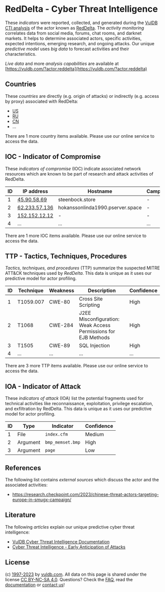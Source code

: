 # RedDelta - Cyber Threat Intelligence

These _indicators_ were reported, collected, and generated during the [VulDB CTI analysis](https://vuldb.com/?kb.cti) of the actor known as [RedDelta](https://vuldb.com/?actor.reddelta). The _activity monitoring_ correlates data from social media, forums, chat rooms, and darknet markets. It helps to determine associated actors, specific activities, expected intentions, emerging research, and ongoing attacks. Our unique _predictive model_ uses _big data_ to forecast activities and their characteristics.

_Live data_ and more _analysis capabilities_ are available at [https://vuldb.com/?actor.reddelta](https://vuldb.com/?actor.reddelta)

## Countries

These _countries_ are directly (e.g. origin of attacks) or indirectly (e.g. access by proxy) associated with RedDelta:

* [US](https://vuldb.com/?country.us)
* [RU](https://vuldb.com/?country.ru)
* [CN](https://vuldb.com/?country.cn)
* ...

There are 1 more country items available. Please use our online service to access the data.

## IOC - Indicator of Compromise

These _indicators of compromise_ (IOC) indicate associated network resources which are known to be part of research and attack activities of RedDelta.

ID | IP address | Hostname | Campaign | Confidence
-- | ---------- | -------- | -------- | ----------
1 | [45.90.58.69](https://vuldb.com/?ip.45.90.58.69) | steenbock.store | - | High
2 | [62.233.57.136](https://vuldb.com/?ip.62.233.57.136) | hokanssonlinda1990.pserver.space | - | High
3 | [152.152.12.12](https://vuldb.com/?ip.152.152.12.12) | - | - | High
4 | ... | ... | ... | ...

There are 1 more IOC items available. Please use our online service to access the data.

## TTP - Tactics, Techniques, Procedures

_Tactics, techniques, and procedures_ (TTP) summarize the suspected MITRE ATT&CK techniques used by _RedDelta_. This data is unique as it uses our predictive model for actor profiling.

ID | Technique | Weakness | Description | Confidence
-- | --------- | -------- | ----------- | ----------
1 | T1059.007 | CWE-80 | Cross Site Scripting | High
2 | T1068 | CWE-284 | J2EE Misconfiguration: Weak Access Permissions for EJB Methods | High
3 | T1505 | CWE-89 | SQL Injection | High
4 | ... | ... | ... | ...

There are 3 more TTP items available. Please use our online service to access the data.

## IOA - Indicator of Attack

These _indicators of attack_ (IOA) list the potential fragments used for technical activities like reconnaissance, exploitation, privilege escalation, and exfiltration by RedDelta. This data is unique as it uses our predictive model for actor profiling.

ID | Type | Indicator | Confidence
-- | ---- | --------- | ----------
1 | File | `index.cfm` | Medium
2 | Argument | `bmp_memset.bmp` | High
3 | Argument | `page` | Low

## References

The following list contains _external sources_ which discuss the actor and the associated activities:

* https://research.checkpoint.com/2023/chinese-threat-actors-targeting-europe-in-smugx-campaign/

## Literature

The following _articles_ explain our unique predictive cyber threat intelligence:

* [VulDB Cyber Threat Intelligence Documentation](https://vuldb.com/?kb.cti)
* [Cyber Threat Intelligence - Early Anticipation of Attacks](https://www.scip.ch/en/?labs.20201022)

## License

(c) [1997-2023](https://vuldb.com/?kb.changelog) by [vuldb.com](https://vuldb.com/?kb.about). All data on this page is shared under the license [CC BY-NC-SA 4.0](https://creativecommons.org/licenses/by-nc-sa/4.0/). Questions? Check the [FAQ](https://vuldb.com/?kb.faq), read the [documentation](https://vuldb.com/?kb) or [contact us](https://vuldb.com/?contact)!
